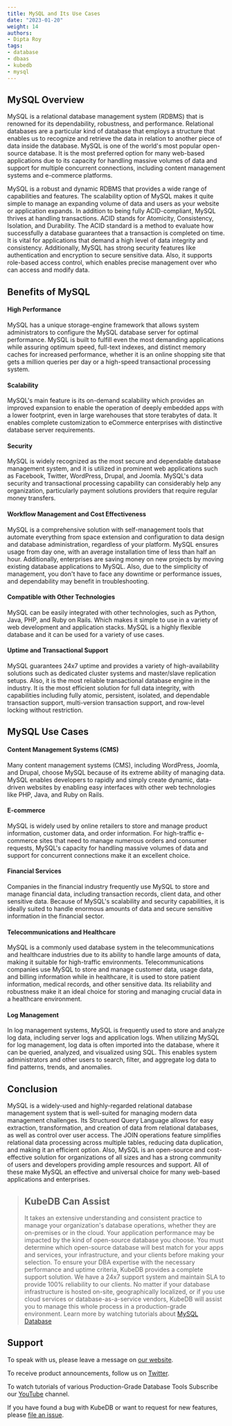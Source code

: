 ```yaml
---
title: MySQL and Its Use Cases
date: "2023-01-20"
weight: 14
authors:
- Dipta Roy
tags:
- database
- dbaas
- kubedb
- mysql
---
```


## MySQL Overview
MySQL is a relational database management system (RDBMS) that is renowned for its dependability, robustness, and performance. Relational databases are a particular kind of database that employs a structure that enables us to recognize and retrieve the data in relation to another piece of data inside the database. MySQL is one of the world's most popular open-source database. It is the most preferred option for many web-based applications due to its capacity for handling massive volumes of data and support for multiple concurrent connections, including content management systems and e-commerce platforms. 

MySQL is a robust and dynamic RDBMS that provides a wide range of capabilities and features. The scalability option of MySQL makes it quite simple to manage an expanding volume of data and users as your website or application expands. In addition to being fully ACID-compliant, MySQL thrives at handling transactions. ACID stands for Atomicity, Consistency, Isolation, and Durability. The ACID standard is a method to evaluate how successfully a database guarantees that a transaction is completed on time. It is vital for applications that demand a high level of data integrity and consistency. Additionally, MySQL has strong security features like authentication and encryption to secure sensitive data. Also, it supports role-based access control, which enables precise management over who can access and modify data. 


## Benefits of MySQL

#### High Performance
MySQL has a unique storage-engine framework that allows system administrators to configure the MySQL database server for optimal performance. MySQL is built to fulfill even the most demanding applications while assuring optimum speed, full-text indexes, and distinct memory caches for increased performance, whether it is an online shopping site that gets a million queries per day or a high-speed transactional processing system.

#### Scalability
MySQL's main feature is its on-demand scalability which provides an improved expansion to enable the operation of deeply embedded apps with a lower footprint, even in large warehouses that store terabytes of data. It enables complete customization to eCommerce enterprises with distinctive database server requirements.

#### Security
MySQL is widely recognized as the most secure and dependable database management system, and it is utilized in prominent web applications such as Facebook, Twitter, WordPress, Drupal, and Joomla. MySQL's data security and transactional processing capability can considerably help any organization, particularly payment solutions providers that require regular money transfers.

#### Workflow Management and Cost Effectiveness
MySQL is a comprehensive solution with self-management tools that automate everything from space extension and configuration to data design and database administration, regardless of your platform. MySQL ensures usage from day one, with an average installation time of less than half an hour. Additionally, enterprises are saving money on new projects by moving existing database applications to MySQL. Also, due to the simplicity of management, you don't have to face any downtime or performance issues, and dependability may benefit in troubleshooting.

#### Compatible with Other Technologies
MySQL can be easily integrated with other technologies, such as Python, Java, PHP, and Ruby on Rails. Which makes it simple to use in a variety of web development and application stacks. MySQL is a highly flexible database and it can be used for a variety of use cases.

#### Uptime and Transactional Support
MySQL guarantees 24x7 uptime and provides a variety of high-availability solutions such as dedicated cluster systems and master/slave replication setups. Also, it is the most reliable transactional database engine in the industry. It is the most efficient solution for full data integrity, with capabilities including fully atomic, persistent, isolated, and dependable transaction support, multi-version transaction support, and row-level locking without restriction. 


## MySQL Use Cases

#### Content Management Systems (CMS)
Many content management systems (CMS), including WordPress, Joomla, and Drupal, choose MySQL because of its extreme ability of managing data. MySQL enables developers to rapidly and simply create dynamic, data-driven websites by enabling easy interfaces with other web technologies like PHP, Java, and Ruby on Rails.


#### E-commerce
MySQL is widely used by online retailers to store and manage product information, customer data, and order information. For high-traffic e-commerce sites that need to manage numerous orders and consumer requests, MySQL's capacity for handling massive volumes of data and support for concurrent connections make it an excellent choice.

#### Financial Services
Companies in the financial industry frequently use MySQL to store and manage financial data, including transaction records, client data, and other sensitive data. Because of MySQL's scalability and security capabilities, it is ideally suited to handle enormous amounts of data and secure sensitive information in the financial sector. 

#### Telecommunications and Healthcare
MySQL is a commonly used database system in the telecommunications and healthcare industries due to its ability to handle large amounts of data, making it suitable for high-traffic environments. Telecommunications companies use MySQL to store and manage customer data, usage data, and billing information while in healthcare, it is used to store patient information, medical records, and other sensitive data. Its reliability and robustness make it an ideal choice for storing and managing crucial data in a healthcare environment.

#### Log Management
In log management systems, MySQL is frequently used to store and analyze log data, including server logs and application logs. When utilizing MySQL for log management, log data is often imported into the database, where it can be queried, analyzed, and visualized using SQL. This enables system administrators and other users to search, filter, and aggregate log data to find patterns, trends, and anomalies. 


## Conclusion
MySQL is a widely-used and highly-regarded relational database management system that is well-suited for managing modern data management challenges. Its Structured Query Language allows for easy extraction, transformation, and creation of data from relational databases, as well as control over user access. The JOIN operations feature simplifies relational data processing across multiple tables, reducing data duplication, and making it an efficient option. Also, MySQL is an open-source and cost-effective solution for organizations of all sizes and has a strong community of users and developers providing ample resources and support. All of these make MySQL an effective and universal choice for many web-based applications and enterprises.



> ## KubeDB Can Assist
> It takes an extensive understanding and consistent practice to manage your organization's database operations, whether they are on-premises or in the cloud. Your application performance may be impacted by the kind of open-source database you choose. You must determine which open-source database will best match for your apps and services, your infrastructure, and your clients before making your selection. 
> To ensure your DBA expertise with the necessary performance and uptime criteria, KubeDB provides a complete support solution. We have a 24x7 support system and maintain SLA to provide 100% reliability to our clients. No matter if your database infrastructure is hosted on-site, geographically localized, or if you use cloud services or database-as-a-service vendors, KubeDB will assist you to manage this whole process in a production-grade environment.
> Learn more by watching tutorials about [MySQL Database](https://youtube.com/playlist?list=PLoiT1Gv2KR1gNPaHZtfdBZb6G4wLx6Iks)























## Support

To speak with us, please leave a message on [our website](https://appscode.com/contact/).

To receive product announcements, follow us on [Twitter](https://twitter.com/KubeDB).

To watch tutorials of various Production-Grade Database Tools Subscribe our [YouTube](https://www.youtube.com/c/AppsCodeInc/) channel.

If you have found a bug with KubeDB or want to request for new features, please [file an issue](https://github.com/kubedb/project/issues/new).
